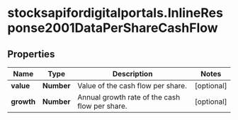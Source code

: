 # stocksapifordigitalportals.InlineResponse2001DataPerShareCashFlow

## Properties

Name | Type | Description | Notes
------------ | ------------- | ------------- | -------------
**value** | **Number** | Value of the cash flow per share. | [optional] 
**growth** | **Number** | Annual growth rate of the cash flow per share. | [optional] 


